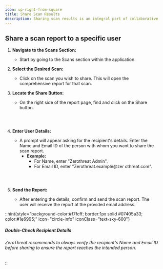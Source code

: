 ```yaml
---
icon: up-right-from-square
title: Share Scan Results
description: Sharing scan results is an integral part of collaborative vulnerability management. It allows you to keep your team informed, involve stakeholders, and streamline remediation efforts. With Zero Threat, you can securely share detailed scan reports with specific users, ensuring that critical insights reach the right people at the right time.
---
```

## Share a scan report to a specific user

1. **Navigate to the Scans Section:**
   * Start by going to the Scans section within the application.
2. **Select the Desired Scan:**
   * Click on the scan you wish to share. This will open the comprehensive report for that scan.
3.  **Locate the Share Button:**

    * On the right side of the report page, find and click on the Share button.
  <img src="/image (75).png" alt="" style="display:block; margin:30px auto;">
  
4. **Enter User Details:**
   * A prompt will appear asking for the recipient's details. Enter the Name and Email ID of the person with whom you want to share the scan report.
     *   **Example:**
         * For Name, enter "Zerothreat Admin".
         * For Email ID, enter "Zerothreat.example@zer  othreat.com".
         <img src="/image (76).png" alt="" style="display:block; margin:30px auto;">

5. **Send the Report:**
   * After entering the details, confirm and send the scan report. The user will receive the report at the provided email address.

::hint{style="background-color:#f7fcff; border:1px solid #07405a33; color:#1e6995;" icon="circle-info" iconClass="text-sky-600"}
##### Double-Check Recipient Details

###### ZeroThreat recommends to always verify the recipient's Name and Email ID before sharing to ensure the report reaches the intended person.
::



